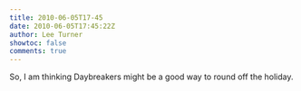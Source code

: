 ```yaml
---
title: 2010-06-05T17-45
date: 2010-06-05T17:45:22Z
author: Lee Turner
showtoc: false
comments: true
---
```


So, I am thinking Daybreakers might be a good way to round off the holiday.

